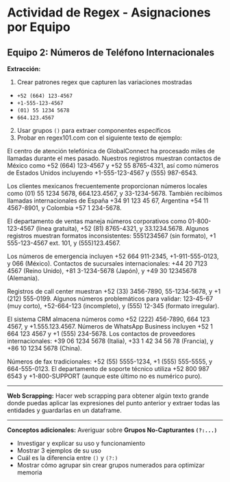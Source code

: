 # Actividad de Regex - Asignaciones por Equipo


## **Equipo 2: Números de Teléfono Internacionales**
**Extracción:** 
1. Crear patrones regex que capturen las variaciones mostradas
- `+52 (664) 123-4567`
- `+1-555-123-4567`
- `(01) 55 1234 5678`
- `664.123.4567`

2. Usar grupos `()` para extraer componentes específicos
3. Probar en regex101.com con el siguiente texto de ejemplo:

El centro de atención telefónica de GlobalConnect ha procesado miles de llamadas durante el mes pasado. Nuestros registros muestran contactos de México como +52 (664) 123-4567 y +52 55 8765-4321, así como números de Estados Unidos incluyendo +1-555-123-4567 y (555) 987-6543.

Los clientes mexicanos frecuentemente proporcionan números locales como (01) 55 1234 5678, 664.123.4567, y 33-1234-5678. También recibimos llamadas internacionales de España +34 91 123 45 67, Argentina +54 11 4567-8901, y Colombia +57 1 234-5678.

El departamento de ventas maneja números corporativos como 01-800-123-4567 (línea gratuita), +52 (81) 8765-4321, y 33.1234.5678. Algunos registros muestran formatos inconsistentes: 5551234567 (sin formato), +1 555-123-4567 ext. 101, y (555)123.4567.

Los números de emergencia incluyen +52 664 911-2345, +1-911-555-0123, y 066 (México). Contactos de sucursales internacionales: +44 20 7123 4567 (Reino Unido), +81 3-1234-5678 (Japón), y +49 30 12345678 (Alemania).

Registros de call center muestran +52 (33) 3456-7890, 55-1234-5678, y +1 (212) 555-0199. Algunos números problemáticos para validar: 123-45-67 (muy corto), +52-664-123 (incompleto), y (555) 12-345 (formato irregular).

El sistema CRM almacena números como +52 (222) 456-7890, 664 123 4567, y +1.555.123.4567. Números de WhatsApp Business incluyen +52 1 664 123 4567 y +1 (555) 234-5678. Los contactos de proveedores internacionales: +39 06 1234 5678 (Italia), +33 1 42 34 56 78 (Francia), y +86 10 1234 5678 (China).

Números de fax tradicionales: +52 (55) 5555-1234, +1 (555) 555-5555, y 664-555-0123. El departamento de soporte técnico utiliza +52 800 987 6543 y +1-800-SUPPORT (aunque este último no es numérico puro).

---

**Web Scrapping:** Hacer web scrapping para obtener algún texto grande donde puedas aplicar las expresiones del punto anterior y extraer todas las entidades y guardarlas en un dataframe. 

---

**Conceptos adicionales:** Averiguar sobre **Grupos No-Capturantes `(?:...)`**
- Investigar y explicar su uso y funcionamiento
- Mostrar 3 ejemplos de su uso
- Cuál es la diferencia entre `()` y `(?:)`
- Mostrar cómo agrupar sin crear grupos numerados para optimizar memoria
